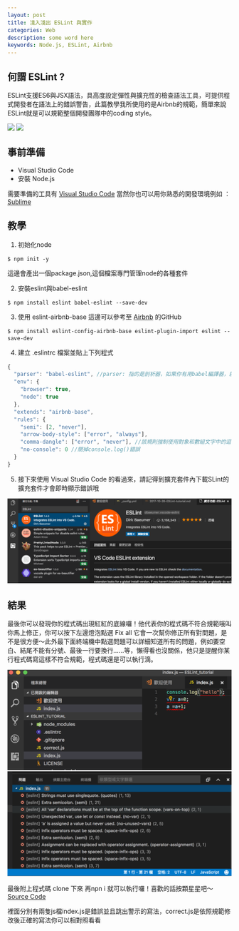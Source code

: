 ```yaml
---
layout: post
title: 淺入淺出 ESLint 與實作
categories: Web
description: some word here
keywords: Node.js, ESLint, Airbnb
---
```


## 何謂 ESLint ?
 ESLint支援ES6與JSX語法，具高度設定彈性與擴充性的檢查語法工具，可提供程式開發者在語法上的錯誤警告，此篇教學我所使用的是Airbnb的規範，簡單來說ESLint就是可以規範整個開發團隊中的coding style。

<img src="https://es6.io/images/eslint.png"> <img src="https://a0.muscache.com/airbnb/static/logos/belo-200x200-4d851c5b28f61931bf1df28dd15e60ef.png">

## 事前準備
- Visual Studio Code
- 安裝 Node.js

需要準備的工具有 [Visual Studio Code](https://code.visualstudio.com/) 當然你也可以用你熟悉的開發環境例如 ： [Sublime](https://www.sublimetext.com/) 

## 教學
1. 初始化node
```
$ npm init -y
```
這邊會產出一個package.json,這個檔案專門管理node的各種套件

2. 安裝eslint與babel-eslint 
```
$ npm install eslint babel-eslint --save-dev
```

3. 使用 eslint-airbnb-base
這邊可以參考至 [Airbnb](es6+的eslint-rules) 的GitHub
```
$ npm install eslint-config-airbnb-base eslint-plugin-import eslint --save-dev
```

4. 建立 .eslintrc 檔案並貼上下列程式
```js
{
  "parser": "babel-eslint", //parser: 指的是剖析器，如果你有用babel編譯器，就是設定"babel-eslint"
  "env": {
    "browser": true,
    "node": true
  },
  "extends": "airbnb-base",
  "rules": {
    "semi": [2, "never"],
    "arrow-body-style": ["error", "always"],
    "comma-dangle": ["error", "never"], //該規則強制使用對象和數組文字中的逗號
    "no-console": 0 //關掉console.log()錯誤
  }
}
```
5. 接下來使用 Visual Studio Code 的看過來，請記得到擴充套件內下載SLint的擴充套件才會即時顯示錯誤哦

<img src="/images/posts/it2018/img1061221-1.png">

## 結果

最後你可以發現你的程式碼出現紅紅的底線囉！他代表你的程式碼不符合規範哦叫你馬上修正，你可以按下左邊燈泡點選 Fix all 它會一次幫你修正所有對問題，是不是很方便～此外最下面終端機中點選問題可以詳細知道所有的問題，例如要空白、結尾不能有分號、最後一行要換行......等，懶得看也沒關係，他只是提醒你某行程式碼寫這樣不符合規範，程式碼還是可以執行滴。

<img src="/images/posts/it2018/img1061221-2.png">
<img src="/images/posts/it2018/img1061221-3.png">


最後附上程式碼 clone 下來 再npn i 就可以執行囉！喜歡的話按顆星星吧～ [Source Code](https://github.com/andy6804tw/ESLint_tutorial)

裡面分別有兩隻js檔index.js是錯誤並且跳出警示的寫法，correct.js是依照規範修改後正確的寫法你可以相對照看看

